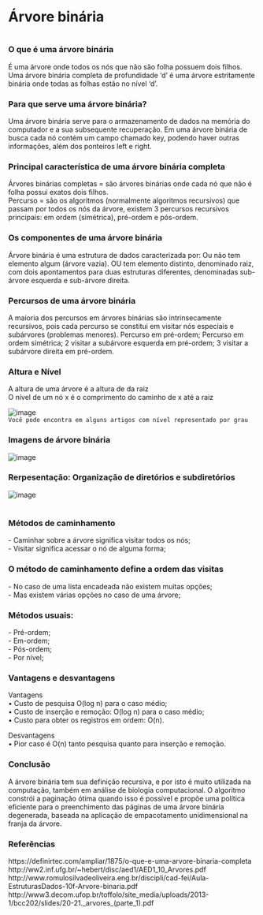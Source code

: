 # Árvore binária 
#

### O que é uma árvore binária

<p> 
É uma árvore onde todos os nós que não são folha possuem dois filhos. Uma árvore binária completa de profundidade ‘d’ é uma árvore estritamente binária onde todas as folhas estão no nível ‘d’.
</p>

### Para que serve uma árvore binária?
<p>
Uma árvore binária serve para o armazenamento de dados na memória do computador e a sua subsequente recuperação. Em uma árvore binária de busca cada nó contém um campo chamado key, podendo haver outras informações, além dos ponteiros left e right.
</p>

### Principal característica de uma árvore binária completa
<p> 
Árvores binárias completas = são árvores binárias onde cada nó que não é folha possui exatos dois filhos. 
<br>
Percurso = são os algoritmos (normalmente algoritmos recursivos) que passam por todos os nós da árvore, existem 3 percursos recursivos principais: em ordem (simétrica), pré-ordem e pós-ordem.
</p>

### Os componentes de uma árvore binária

<p>
Árvore binária é uma estrutura de dados caracterizada por: Ou não tem elemento algum (árvore vazia). OU tem elemento distinto, denominado raiz, com dois apontamentos para duas estruturas diferentes, denominadas sub-árvore esquerda e sub-árvore direita.
</p>

### Percursos de uma árvore binária

<p>
A maioria dos percursos em árvores binárias são intrinsecamente recursivos, pois cada percurso se constitui em visitar nós especiais e subárvores (problemas menores). Percurso em pré-ordem; Percurso em ordem simétrica; 2 visitar a subárvore esquerda em pré-ordem; 3 visitar a subárvore direita em pré-ordem.
</p>

### Altura e Nível

<p>
A altura de uma árvore é a altura de da raiz
<br>
O nível de um nó x é o comprimento do caminho de x até a raiz

![image](https://user-images.githubusercontent.com/90424448/205473412-45a58b8c-4aa0-4cb7-8d57-348e3eff9d86.png)
<br>
`Você pode encontra em alguns artigos com nível representado por grau  `

</p>

### Imagens de árvore binária 

![image](https://user-images.githubusercontent.com/90424448/205473462-8b18ad38-9fd6-4c14-8eca-77dc3152d32f.png)
<br>
### Rerpesentação: Organização de diretórios e subdiretórios
![image](https://user-images.githubusercontent.com/90424448/205473523-97615fda-63bd-4c53-9319-ac95e93c9484.png)

#

### Métodos de caminhamento
<p>
- Caminhar sobre a árvore significa visitar todos os nós;
<br>
- Visitar significa acessar o nó de alguma forma;
</p>

### O método de caminhamento define a ordem das visitas
<p>
- No caso de uma lista encadeada não existem muitas opções;
<br>
- Mas existem várias opções no caso de uma árvore;
</p>

### Métodos usuais: 

<p>
- Pré-ordem;
<br>
- Em-ordem;
<br>
- Pós-ordem;
<br>
- Por nível;
</p>

### Vantagens e desvantagens 

<p>
Vantagens 
<br>
•	Custo de pesquisa O(log n) para o caso médio;
<br>
•	Custo de inserção e remoção: O(log n) para o caso médio;
<br>
•	Custo para obter os registros em ordem: O(n).
<br>

Desvantagens
<br>
•	Pior caso é O(n) tanto pesquisa quanto para inserção e remoção.
</p>

### Conclusão
<p>
A árvore binária tem sua definição recursiva, e por isto é muito utilizada na computação, também em análise de biologia computacional. O algoritmo constrói a paginação ótima quando isso é possível e propõe uma política eficiente para o preenchimento das páginas de uma árvore binária degenerada, baseada na aplicação de empacotamento unidimensional na franja da árvore.
</p>

### Referências 
<p>
https://definirtec.com/ampliar/1875/o-que-e-uma-arvore-binaria-completa
<br>
http://ww2.inf.ufg.br/~hebert/disc/aed1/AED1_10_Arvores.pdf
<br>
http://www.romulosilvadeoliveira.eng.br/discipli/cad-fei/Aula-EstruturasDados-10f-Arvore-binaria.pdf
<br>
http://www3.decom.ufop.br/toffolo/site_media/uploads/2013-1/bcc202/slides/20-21._arvores_(parte_1).pdf

</p>









